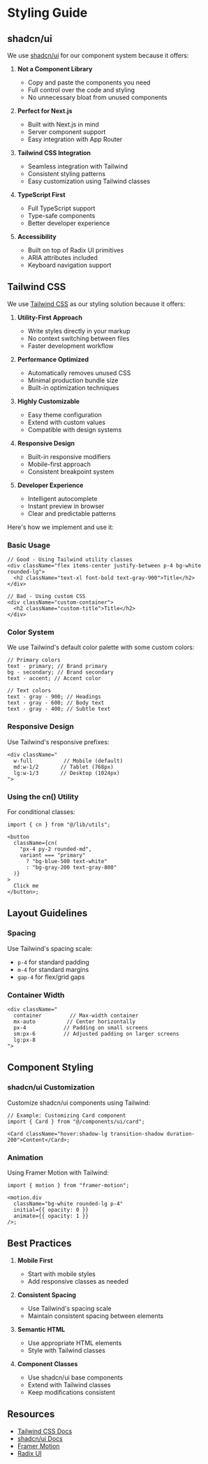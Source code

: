# Styling Guide

## shadcn/ui

We use [shadcn/ui](https://ui.shadcn.com/) for our component system because it offers:

1. **Not a Component Library**

   - Copy and paste the components you need
   - Full control over the code and styling
   - No unnecessary bloat from unused components

2. **Perfect for Next.js**

   - Built with Next.js in mind
   - Server component support
   - Easy integration with App Router

3. **Tailwind CSS Integration**

   - Seamless integration with Tailwind
   - Consistent styling patterns
   - Easy customization using Tailwind classes

4. **TypeScript First**

   - Full TypeScript support
   - Type-safe components
   - Better developer experience

5. **Accessibility**
   - Built on top of Radix UI primitives
   - ARIA attributes included
   - Keyboard navigation support

## Tailwind CSS

We use [Tailwind CSS](https://tailwindcss.com/) as our styling solution because it offers:

1. **Utility-First Approach**

   - Write styles directly in your markup
   - No context switching between files
   - Faster development workflow

2. **Performance Optimized**

   - Automatically removes unused CSS
   - Minimal production bundle size
   - Built-in optimization techniques

3. **Highly Customizable**

   - Easy theme configuration
   - Extend with custom values
   - Compatible with design systems

4. **Responsive Design**

   - Built-in responsive modifiers
   - Mobile-first approach
   - Consistent breakpoint system

5. **Developer Experience**
   - Intelligent autocomplete
   - Instant preview in browser
   - Clear and predictable patterns

Here's how we implement and use it:

### Basic Usage

```tsx
// Good - Using Tailwind utility classes
<div className="flex items-center justify-between p-4 bg-white rounded-lg">
  <h2 className="text-xl font-bold text-gray-900">Title</h2>
</div>

// Bad - Using custom CSS
<div className="custom-container">
  <h2 className="custom-title">Title</h2>
</div>
```

### Color System

We use Tailwind's default color palette with some custom colors:

```tsx
// Primary colors
text - primary; // Brand primary
bg - secondary; // Brand secondary
text - accent; // Accent color

// Text colors
text - gray - 900; // Headings
text - gray - 600; // Body text
text - gray - 400; // Subtle text
```

### Responsive Design

Use Tailwind's responsive prefixes:

```tsx
<div className="
  w-full          // Mobile (default)
  md:w-1/2       // Tablet (768px)
  lg:w-1/3       // Desktop (1024px)
">
```

### Using the cn() Utility

For conditional classes:

```tsx
import { cn } from "@/lib/utils";

<button
  className={cn(
    "px-4 py-2 rounded-md",
    variant === "primary"
      ? "bg-blue-500 text-white"
      : "bg-gray-200 text-gray-800"
  )}
>
  Click me
</button>;
```

## Layout Guidelines

### Spacing

Use Tailwind's spacing scale:

- `p-4` for standard padding
- `m-4` for standard margins
- `gap-4` for flex/grid gaps

### Container Width

```tsx
<div className="
  container         // Max-width container
  mx-auto          // Center horizontally
  px-4            // Padding on small screens
  sm:px-6         // Adjusted padding on larger screens
  lg:px-8
">
```

## Component Styling

### shadcn/ui Customization

Customize shadcn/ui components using Tailwind:

```tsx
// Example: Customizing Card component
import { Card } from "@/components/ui/card";

<Card className="hover:shadow-lg transition-shadow duration-200">Content</Card>;
```

### Animation

Using Framer Motion with Tailwind:

```tsx
import { motion } from "framer-motion";

<motion.div
  className="bg-white rounded-lg p-4"
  initial={{ opacity: 0 }}
  animate={{ opacity: 1 }}
/>;
```

## Best Practices

1. **Mobile First**

   - Start with mobile styles
   - Add responsive classes as needed

2. **Consistent Spacing**

   - Use Tailwind's spacing scale
   - Maintain consistent spacing between elements

3. **Semantic HTML**

   - Use appropriate HTML elements
   - Style with Tailwind classes

4. **Component Classes**
   - Use shadcn/ui base components
   - Extend with Tailwind classes
   - Keep modifications consistent

## Resources

- [Tailwind CSS Docs](https://tailwindcss.com/docs)
- [shadcn/ui Docs](https://ui.shadcn.com/docs)
- [Framer Motion](https://www.framer.com/motion/)
- [Radix UI](https://www.radix-ui.com/)

